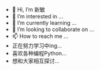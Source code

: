 - 👋 Hi, I’m 新敏
- 👀 I’m interested in ...
- 🌱 I’m currently learning ...
- 💞️ I’m looking to collaborate on ...
- 📫 How to reach me ...
- 正在努力学习中ing...
- 喜欢各种编程Python...
- 想和大家相互探讨...

<!---
新敏 is a ✨ special ✨ repository because its `README.md` (this file) appears on your GitHub profile.
You can click the Preview link to take a look at your changes.
--->
